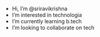 - Hi, I’m @sriravikrishna
-  I’m interested in technologia
-  I’m currently learning b.tech
-  I’m looking to collaborate on tech
  
  

<!---
sriravikrishna/sriravikrishna is a ✨ special ✨ repository because its `README.md` (this file) appears on your GitHub profile.
You can click the Preview link to take a look at your changes.
--->
